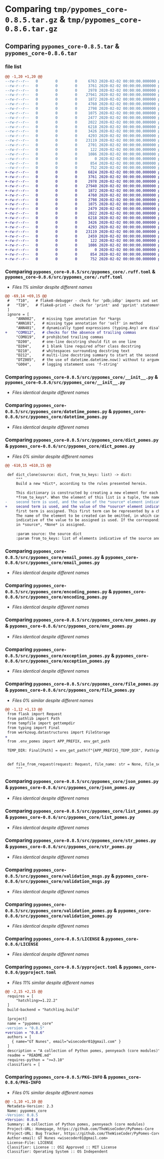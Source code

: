 # Comparing `tmp/pypomes_core-0.8.5.tar.gz` & `tmp/pypomes_core-0.8.6.tar.gz`

## Comparing `pypomes_core-0.8.5.tar` & `pypomes_core-0.8.6.tar`

### file list

```diff
@@ -1,20 +1,20 @@
--rw-r--r--   0        0        0     6763 2020-02-02 00:00:00.000000 pypomes_core-0.8.5/src/pypomes_core/.ruff.toml
--rw-r--r--   0        0        0     3761 2020-02-02 00:00:00.000000 pypomes_core-0.8.5/src/pypomes_core/__init__.py
--rw-r--r--   0        0        0     2978 2020-02-02 00:00:00.000000 pypomes_core-0.8.5/src/pypomes_core/datetime_pomes.py
--rw-r--r--   0        0        0    27941 2020-02-02 00:00:00.000000 pypomes_core-0.8.5/src/pypomes_core/dict_pomes.py
--rw-r--r--   0        0        0     1872 2020-02-02 00:00:00.000000 pypomes_core-0.8.5/src/pypomes_core/email_pomes.py
--rw-r--r--   0        0        0     4760 2020-02-02 00:00:00.000000 pypomes_core-0.8.5/src/pypomes_core/encoding_pomes.py
--rw-r--r--   0        0        0     2798 2020-02-02 00:00:00.000000 pypomes_core-0.8.5/src/pypomes_core/env_pomes.py
--rw-r--r--   0        0        0     1075 2020-02-02 00:00:00.000000 pypomes_core-0.8.5/src/pypomes_core/exception_pomes.py
--rw-r--r--   0        0        0     2477 2020-02-02 00:00:00.000000 pypomes_core-0.8.5/src/pypomes_core/file_pomes.py
--rw-r--r--   0        0        0     2022 2020-02-02 00:00:00.000000 pypomes_core-0.8.5/src/pypomes_core/json_pomes.py
--rw-r--r--   0        0        0     6218 2020-02-02 00:00:00.000000 pypomes_core-0.8.5/src/pypomes_core/list_pomes.py
--rw-r--r--   0        0        0     3426 2020-02-02 00:00:00.000000 pypomes_core-0.8.5/src/pypomes_core/str_pomes.py
--rw-r--r--   0        0        0     4293 2020-02-02 00:00:00.000000 pypomes_core-0.8.5/src/pypomes_core/validation_msgs.py
--rw-r--r--   0        0        0    23119 2020-02-02 00:00:00.000000 pypomes_core-0.8.5/src/pypomes_core/validation_pomes.py
--rw-r--r--   0        0        0     2701 2020-02-02 00:00:00.000000 pypomes_core-0.8.5/src/pypomes_core/xml_pomes.py
--rw-r--r--   0        0        0      122 2020-02-02 00:00:00.000000 pypomes_core-0.8.5/.gitignore
--rw-r--r--   0        0        0     1086 2020-02-02 00:00:00.000000 pypomes_core-0.8.5/LICENSE
--rw-r--r--   0        0        0        0 2020-02-02 00:00:00.000000 pypomes_core-0.8.5/README.md
--rw-r--r--   0        0        0      854 2020-02-02 00:00:00.000000 pypomes_core-0.8.5/pyproject.toml
--rw-r--r--   0        0        0      752 2020-02-02 00:00:00.000000 pypomes_core-0.8.5/PKG-INFO
+-rw-r--r--   0        0        0     6824 2020-02-02 00:00:00.000000 pypomes_core-0.8.6/src/pypomes_core/.ruff.toml
+-rw-r--r--   0        0        0     3761 2020-02-02 00:00:00.000000 pypomes_core-0.8.6/src/pypomes_core/__init__.py
+-rw-r--r--   0        0        0     2978 2020-02-02 00:00:00.000000 pypomes_core-0.8.6/src/pypomes_core/datetime_pomes.py
+-rw-r--r--   0        0        0    27940 2020-02-02 00:00:00.000000 pypomes_core-0.8.6/src/pypomes_core/dict_pomes.py
+-rw-r--r--   0        0        0     1872 2020-02-02 00:00:00.000000 pypomes_core-0.8.6/src/pypomes_core/email_pomes.py
+-rw-r--r--   0        0        0     4760 2020-02-02 00:00:00.000000 pypomes_core-0.8.6/src/pypomes_core/encoding_pomes.py
+-rw-r--r--   0        0        0     2798 2020-02-02 00:00:00.000000 pypomes_core-0.8.6/src/pypomes_core/env_pomes.py
+-rw-r--r--   0        0        0     1075 2020-02-02 00:00:00.000000 pypomes_core-0.8.6/src/pypomes_core/exception_pomes.py
+-rw-r--r--   0        0        0     2479 2020-02-02 00:00:00.000000 pypomes_core-0.8.6/src/pypomes_core/file_pomes.py
+-rw-r--r--   0        0        0     2022 2020-02-02 00:00:00.000000 pypomes_core-0.8.6/src/pypomes_core/json_pomes.py
+-rw-r--r--   0        0        0     6218 2020-02-02 00:00:00.000000 pypomes_core-0.8.6/src/pypomes_core/list_pomes.py
+-rw-r--r--   0        0        0     3426 2020-02-02 00:00:00.000000 pypomes_core-0.8.6/src/pypomes_core/str_pomes.py
+-rw-r--r--   0        0        0     4293 2020-02-02 00:00:00.000000 pypomes_core-0.8.6/src/pypomes_core/validation_msgs.py
+-rw-r--r--   0        0        0    23119 2020-02-02 00:00:00.000000 pypomes_core-0.8.6/src/pypomes_core/validation_pomes.py
+-rw-r--r--   0        0        0     2459 2020-02-02 00:00:00.000000 pypomes_core-0.8.6/src/pypomes_core/xml_pomes.py
+-rw-r--r--   0        0        0      122 2020-02-02 00:00:00.000000 pypomes_core-0.8.6/.gitignore
+-rw-r--r--   0        0        0     1086 2020-02-02 00:00:00.000000 pypomes_core-0.8.6/LICENSE
+-rw-r--r--   0        0        0        0 2020-02-02 00:00:00.000000 pypomes_core-0.8.6/README.md
+-rw-r--r--   0        0        0      854 2020-02-02 00:00:00.000000 pypomes_core-0.8.6/pyproject.toml
+-rw-r--r--   0        0        0      752 2020-02-02 00:00:00.000000 pypomes_core-0.8.6/PKG-INFO
```

### Comparing `pypomes_core-0.8.5/src/pypomes_core/.ruff.toml` & `pypomes_core-0.8.6/src/pypomes_core/.ruff.toml`

 * *Files 1% similar despite different names*

```diff
@@ -69,14 +69,15 @@
 #   "T10",   # flake8-debugger - check for 'pdb;idbp' imports and set traces
 #   "T20",   # flake8-print - check for 'print' and 'pprint' statements in python files
 ]
 ignore = [
     "ANN002",   # missing type annotation for *kargs
     "ANN101",   # missing type annotation for 'self' in method
     "ANN401",   # dynamically typed expressions (typing.Any) are disallowed
+    "COM812",   # checks for the absence of trailing commas
     "COM819",   # prohibited trailing commas
     "D200",     # one-line docstring should fit on one line
     "D204",     # 1 blank line required after class docstring
     "D210",     # whitespaces surrounding docstring text
     "D212",     # multi-line docstring summary to start at the second line
     "DTZ005",   # the use of datetime.datetime.now() without tz argument is not allowed
     "G004",     # logging statement uses 'f-string'
```

### Comparing `pypomes_core-0.8.5/src/pypomes_core/__init__.py` & `pypomes_core-0.8.6/src/pypomes_core/__init__.py`

 * *Files identical despite different names*

### Comparing `pypomes_core-0.8.5/src/pypomes_core/datetime_pomes.py` & `pypomes_core-0.8.6/src/pypomes_core/datetime_pomes.py`

 * *Files identical despite different names*

### Comparing `pypomes_core-0.8.5/src/pypomes_core/dict_pomes.py` & `pypomes_core-0.8.6/src/pypomes_core/dict_pomes.py`

 * *Files 0% similar despite different names*

```diff
@@ -610,15 +610,15 @@
 
 def dict_clone(source: dict, from_to_keys: list) -> dict:
     """
     Build a new *dict*, according to the rules presented herein.
 
     This dictionary is constructed by creating a new element for each element in the list
     *from_to_keys*. When the element of this list is a tuple, the name indicated by its
-    second term is used, and the value of the *source* element indicated by the tuple´s
+    second term is used, and the value of the *source* element indicated by the tuple's
     first term is assigned. This first term can be represented by a chain of  nested keys.
     The name of the element to be created can be omitted, in which case the name of the term
     indicative of the value to be assigned is used. If the corresponding value is not found
     in *source*, *None* is assigned.
 
     :param source: the source dict
     :param from_to_keys: list of elements indicative of the source and target keys
```

### Comparing `pypomes_core-0.8.5/src/pypomes_core/email_pomes.py` & `pypomes_core-0.8.6/src/pypomes_core/email_pomes.py`

 * *Files identical despite different names*

### Comparing `pypomes_core-0.8.5/src/pypomes_core/encoding_pomes.py` & `pypomes_core-0.8.6/src/pypomes_core/encoding_pomes.py`

 * *Files identical despite different names*

### Comparing `pypomes_core-0.8.5/src/pypomes_core/env_pomes.py` & `pypomes_core-0.8.6/src/pypomes_core/env_pomes.py`

 * *Files identical despite different names*

### Comparing `pypomes_core-0.8.5/src/pypomes_core/exception_pomes.py` & `pypomes_core-0.8.6/src/pypomes_core/exception_pomes.py`

 * *Files identical despite different names*

### Comparing `pypomes_core-0.8.5/src/pypomes_core/file_pomes.py` & `pypomes_core-0.8.6/src/pypomes_core/file_pomes.py`

 * *Files 0% similar despite different names*

```diff
@@ -1,12 +1,13 @@
 from flask import Request
 from pathlib import Path
 from tempfile import gettempdir
 from typing import Final
 from werkzeug.datastructures import FileStorage
+
 from .env_pomes import APP_PREFIX, env_get_path
 
 TEMP_DIR: Final[Path] = env_get_path(f"{APP_PREFIX}_TEMP_DIR", Path(gettempdir()))
 
 
 def file_from_request(request: Request, file_name: str = None, file_seq: int = 0) -> bytes:
     """
```

### Comparing `pypomes_core-0.8.5/src/pypomes_core/json_pomes.py` & `pypomes_core-0.8.6/src/pypomes_core/json_pomes.py`

 * *Files identical despite different names*

### Comparing `pypomes_core-0.8.5/src/pypomes_core/list_pomes.py` & `pypomes_core-0.8.6/src/pypomes_core/list_pomes.py`

 * *Files identical despite different names*

### Comparing `pypomes_core-0.8.5/src/pypomes_core/str_pomes.py` & `pypomes_core-0.8.6/src/pypomes_core/str_pomes.py`

 * *Files identical despite different names*

### Comparing `pypomes_core-0.8.5/src/pypomes_core/validation_msgs.py` & `pypomes_core-0.8.6/src/pypomes_core/validation_msgs.py`

 * *Files identical despite different names*

### Comparing `pypomes_core-0.8.5/src/pypomes_core/validation_pomes.py` & `pypomes_core-0.8.6/src/pypomes_core/validation_pomes.py`

 * *Files identical despite different names*

### Comparing `pypomes_core-0.8.5/LICENSE` & `pypomes_core-0.8.6/LICENSE`

 * *Files identical despite different names*

### Comparing `pypomes_core-0.8.5/pyproject.toml` & `pypomes_core-0.8.6/pyproject.toml`

 * *Files 11% similar despite different names*

```diff
@@ -2,15 +2,15 @@
 requires = [
     "hatchling>=1.22.2"
 ]
 build-backend = "hatchling.build"
 
 [project]
 name = "pypomes_core"
-version = "0.8.5"
+version = "0.8.6"
 authors = [
   { name="GT Nunes", email="wisecoder01@gmail.com" }
 ]
 description = "A collection of Python pomes, pennyeach (core modules)"
 readme = "README.md"
 requires-python = ">=3.10"
 classifiers = [
```

### Comparing `pypomes_core-0.8.5/PKG-INFO` & `pypomes_core-0.8.6/PKG-INFO`

 * *Files 0% similar despite different names*

```diff
@@ -1,10 +1,10 @@
 Metadata-Version: 2.3
 Name: pypomes_core
-Version: 0.8.5
+Version: 0.8.6
 Summary: A collection of Python pomes, pennyeach (core modules)
 Project-URL: Homepage, https://github.com/TheWiseCoder/PyPomes-Core
 Project-URL: Bug Tracker, https://github.com/TheWiseCoder/PyPomes-Core/issues
 Author-email: GT Nunes <wisecoder01@gmail.com>
 License-File: LICENSE
 Classifier: License :: OSI Approved :: MIT License
 Classifier: Operating System :: OS Independent
```

